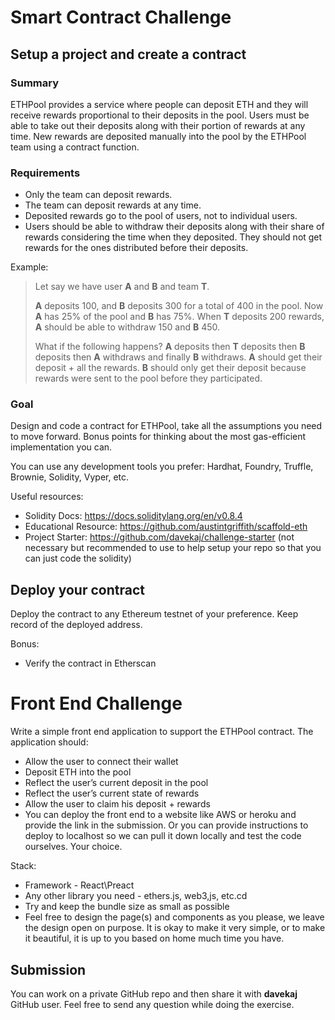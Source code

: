 # Smart Contract Challenge
## Setup a project and create a contract
### Summary
ETHPool provides a service where people can deposit ETH and they will receive rewards proportional to their deposits in the pool. Users must be able to take out their deposits along with their portion of rewards at any time. New rewards are deposited manually into the pool by the ETHPool team using a contract function.

### Requirements
- Only the team can deposit rewards.
- The team can deposit rewards at any time.
- Deposited rewards go to the pool of users, not to individual users.
- Users should be able to withdraw their deposits along with their share of rewards considering the time when they deposited. They should not get rewards for the ones distributed before their deposits.

Example:

> Let say we have user **A** and **B** and team **T**.
>
> **A** deposits 100, and **B** deposits 300 for a total of 400 in the pool. Now **A** has 25% of the pool and **B** has 75%. When **T** deposits 200 rewards, **A** should be able to withdraw 150 and **B** 450.
>
> What if the following happens? **A** deposits then **T** deposits then **B** deposits then **A** withdraws and finally **B** withdraws.
> **A** should get their deposit + all the rewards.
> **B** should only get their deposit because rewards were sent to the pool before they participated.

### Goal
Design and code a contract for ETHPool, take all the assumptions you need to move forward. Bonus points for thinking about the most gas-efficient implementation you can.

You can use any development tools you prefer: Hardhat, Foundry, Truffle, Brownie, Solidity, Vyper, etc.

Useful resources:
- Solidity Docs: https://docs.soliditylang.org/en/v0.8.4
- Educational Resource: https://github.com/austintgriffith/scaffold-eth
- Project Starter: https://github.com/davekaj/challenge-starter (not necessary but recommended to use to help setup your repo so that you can just code the solidity)

## Deploy your contract
Deploy the contract to any Ethereum testnet of your preference. Keep record of the deployed address.

Bonus:
- Verify the contract in Etherscan

# Front End Challenge
Write a simple front end application to support the ETHPool contract. The application should:
- Allow the user to connect their wallet
- Deposit ETH into the pool
- Reflect the user’s current deposit in the pool
- Reflect the user’s current state of rewards
- Allow the user to claim his deposit + rewards
- You can deploy the front end to a website like AWS or heroku and provide the link in the submission. Or you can provide instructions to deploy to localhost so we can pull it down locally and test the code ourselves. Your choice.

Stack:
- Framework - React\Preact
- Any other library you need - ethers.js, web3,js, etc.cd
- Try and keep the bundle size as small as possible
- Feel free to design the page(s) and components as you please, we leave the design open on purpose. It is okay to make it very simple, or to make it beautiful, it is up to you based on home much time you have.

## Submission
You can work on a private GitHub repo and then share it with **davekaj** GitHub user. Feel free to send any question while doing the exercise.